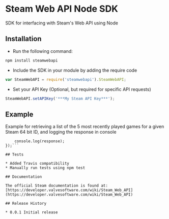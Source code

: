Steam Web API Node SDK
=========

SDK for interfacing with Steam's Web API using Node

## Installation

+ Run the following command:  
```javascript
npm install steamwebapi
```

+ Include the SDK in your module by adding the require code  
```javascript
var SteamWebAPI = require('steamwebapi').SteamWebAPI;
```

+ Set your API Key (Optional, but required for specific API requests)
```javascript
SteamWebAPI.setAPIKey('***My Steam API Key***');
```

## Example

Example for retrieving a list of the 5 most recently played games for a given Steam 64 bit ID, and logging the response in console
```SteamWebAPI.getRecentlyPlayedGames('*** 64 Bit Steam ID ***', 5, function(response) {
    console.log(response);
});```

## Tests

* Added Travis compatibility
* Manually run tests using npm test

## Documentation

The official Steam documentation is found at: [https://developer.valvesoftware.com/wiki/Steam_Web_API](https://developer.valvesoftware.com/wiki/Steam_Web_API)

## Release History

* 0.0.1 Initial release
